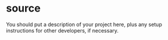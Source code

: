 # source

You should put a description of your project here, plus any setup instructions for other developers, if necessary.